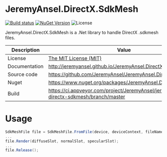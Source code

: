 # JeremyAnsel.DirectX.SdkMesh

[![Build status](https://ci.appveyor.com/api/projects/status/bpfel8l0xklv0ofj/branch/master?svg=true)](https://ci.appveyor.com/project/JeremyAnsel/jeremyansel-directx-sdkmesh/branch/master)
[![NuGet Version](https://img.shields.io/nuget/v/JeremyAnsel.DirectX.SdkMesh)](https://www.nuget.org/packages/JeremyAnsel.DirectX.SdkMesh)
![License](https://img.shields.io/github/license/JeremyAnsel/JeremyAnsel.DirectX.SdkMesh)

JeremyAnsel.DirectX.SdkMesh is a .Net library to handle DirectX .sdkmesh files.

Description     | Value
----------------|----------------
License         | [The MIT License (MIT)](https://github.com/JeremyAnsel/JeremyAnsel.DirectX.SdkMesh/blob/master/LICENSE.txt)
Documentation   | http://jeremyansel.github.io/JeremyAnsel.DirectX.SdkMesh
Source code     | https://github.com/JeremyAnsel/JeremyAnsel.DirectX.SdkMesh
Nuget           | https://www.nuget.org/packages/JeremyAnsel.DirectX.SdkMesh
Build           | https://ci.appveyor.com/project/JeremyAnsel/jeremyansel-directx-sdkmesh/branch/master

# Usage

```csharp
SdkMeshFile file = SdkMeshFile.FromFile(device, deviceContext, fileName);
...
file.Render(diffuseSlot, normalSlot, specularSlot);
...
file.Release();
```
